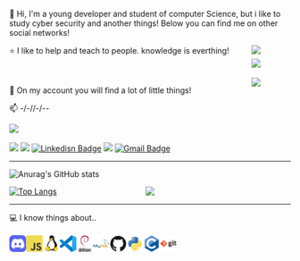 
👋 Hi, I'm a young developer and student of computer Science, but i like to study cyber security and another things! Below you can find me on other social networks!

⭐ I like to help and teach to people. knowledge is everthing!
<img align='right' src="https://www.icegif.com/wp-content/uploads/2022/12/icegif-502.gif" width="70">
<img align='right' src="https://www.icegif.com/wp-content/uploads/2022/12/icegif-502.gif" width="70"> <br> <br><br><img align='right' src="https://www.icegif.com/wp-content/uploads/2022/12/icegif-502.gif" width="70">


🌱 On my account you will find a lot of little things!

📫 -/-//-/--

<img src="{https://img.shields.io/badge/Discord-5865F2?style=for-the-badge&logo=discord&logoColor=white}"/>

[<img src = "https://img.shields.io/badge/Discord-7289DA?style=for-the-badge&logo=discord&logoColor=white">](s)
[<img src="https://img.shields.io/badge/LinkedIn-0077B5?style=for-the-badge&logo=linkedin&logoColor=white" />](https://www.linkedin.com/in/guilherme-n%C3%B3brega-40ab4a23b//r)
[![Linkedisn Badge](https://img.shields.io/badge/-LinkedIn-blue?style=flat-square&logo=Linkedin&logoColor=white&link=https://www.linkedin.com/in/guilherme-n%C3%B3brega-40ab4a23b/)](https://www.linkedin.com/in/guilherme-n%C3%B3brega-40ab4a23b)
[![](https://img.shields.io/badge/Gmail-dantas.guilherme.434%40gmail.com-lightgrey?style=for-the-badge&logo=gmail&logoColor=white)](mailto:dantasguilherme434@gmail.com)
[![Gmail Badge](https://img.shields.io/badge/-Gmail-c14438?style=flat-square&logo=Gmail&logoColor=white&link=mailto:dantasguilherme434@gmail.com)](mailto:dantasguilherme434@gmail.com)
<hr>

![Anurag's GitHub stats](https://github-readme-stats.vercel.app/api?username=GuilhermeNobrega&layout=compact&theme=dracula&show_icons=true)

<img align='right' src="https://media.giphy.com/media/3osxY9kuM2NGUfvThe/giphy.gif" width="260">




[![Top Langs](https://github-readme-stats.vercel.app/api/top-langs/?username=GuilhermeNobrega&layout=compact&theme=dracula)](https://github.com/GuilhermeNobrega/GuilhermeNobrega/edit/main/ABOUT.md)

<hr>
💻 I know things about..

<br>
<br>
<img align="left" src="https://github.com/tandpfun/skill-icons/blob/main/icons/Discord.svg" width="30"/>
<img align="left" src="https://github.com/devicons/devicon/blob/master/icons/javascript/javascript-original.svg" width="30" />
<img align="left" src="https://github.com/devicons/devicon/blob/master/icons/linux/linux-original.svg" width="30" />
<img align="left" src="https://github.com/devicons/devicon/blob/master/icons/vscode/vscode-original.svg" width="30" />
<img align="left" src="https://github.com/devicons/devicon/blob/master/icons/debian/debian-original-wordmark.svg" width="30" />
<img align="left" src="https://github.com/devicons/devicon/blob/master/icons/mysql/mysql-original-wordmark.svg" width="30" />
<img align="left" src="https://github.com/devicons/devicon/blob/master/icons/github/github-original.svg" width="30" />
<img align="left" src="https://github.com/devicons/devicon/blob/master/icons/python/python-original.svg" width="30" />
<img align="left" src="https://github.com/devicons/devicon/blob/master/icons/c/c-original.svg" width="30" />
<img align="left" src="https://github.com/devicons/devicon/blob/master/icons/git/git-original-wordmark.svg" width="30" />

